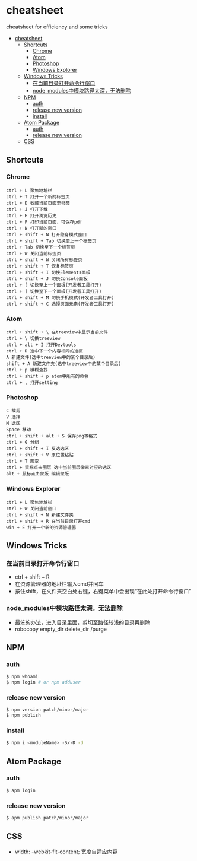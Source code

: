 # cheatsheet
cheatsheet for efficiency and some tricks

<!-- TOC depthFrom:1 depthTo:6 withLinks:1 updateOnSave:1 orderedList:0 -->

- [cheatsheet](#cheatsheet)
	- [Shortcuts](#shortcuts)
		- [Chrome](#chrome)
		- [Atom](#atom)
		- [Photoshop](#photoshop)
		- [Windows Explorer](#windows-explorer)
	- [Windows Tricks](#windows-tricks)
		- [在当前目录打开命令行窗口](#在当前目录打开命令行窗口)
		- [node_modules中模块路径太深，无法删除](#nodemodules中模块路径太深无法删除)
	- [NPM](#npm)
		- [auth](#auth)
		- [release new version](#release-new-version)
		- [install](#install)
	- [Atom Package](#atom-package)
		- [auth](#auth)
		- [release new version](#release-new-version)
	- [CSS](#css)

<!-- /TOC -->

## Shortcuts

### Chrome

```
ctrl + L 聚焦地址栏
ctrl + T 打开一个新的标签页
ctrl + D 收藏当前页面至书签
ctrl + J 打开下载
ctrl + H 打开浏览历史
ctrl + P 打印当前页面，可保存pdf
ctrl + N 打开新的窗口
ctrl + shift + N 打开隐身模式窗口
ctrl + shift + Tab 切换至上一个标签页
ctrl + Tab 切换至下一个标签页
ctrl + W 关闭当前标签页
ctrl + shift + W 关闭所有标签页
ctrl + shift + T 恢复标签页
ctrl + shift + I 切换Elements面板
ctrl + shift + J 切换Console面板
ctrl + [ 切换至上一个面板(开发者工具打开)
ctrl + ] 切换至下一个面板(开发者工具打开)
ctrl + shift + M 切换手机模式(开发者工具打开)
ctrl + shift + C 选择页面元素(开发者工具打开)
```

### Atom

```
ctrl + shift + \ 在treeview中显示当前文件
ctrl + \ 切换treeview
ctrl + alt + I 打开Devtools
ctrl + D 选中下一个内容相同的选区
A 新建文件(选中treeview中的某个目录后)
shift + A 新建文件夹(选中treeview中的某个目录后)
ctrl + p 模糊查找
ctrl + shift + p atom中所有的命令
ctrl + , 打开setting
```

### Photoshop

```
C 裁剪
V 选择
M 选区
Space 移动
ctrl + shift + alt + S 保存png等格式
ctrl + G 分组
ctrl + shift + I 反选选区
ctrl + shift + V 原位置粘贴
ctrl + T 形变
ctrl + 鼠标点击图层 选中当前图层像素对应的选区
alt + 鼠标点击蒙版 编辑蒙版
```

### Windows Explorer

```
ctrl + L 聚焦地址栏
ctrl + W 关闭当前窗口
ctrl + shift + N 新建文件夹
ctrl + shift + R 在当前目录打开cmd
win + E 打开一个新的资源管理器
```

## Windows Tricks

### 在当前目录打开命令行窗口

- ctrl + shift + R
- 在资源管理器的地址栏输入cmd并回车
- 按住shift，在文件夹空白处右键，右键菜单中会出现“在此处打开命令行窗口”

### node_modules中模块路径太深，无法删除

- 最笨的办法，进入目录里面，剪切至路径较浅的目录再删除
- robocopy empty_dir delete_dir /purge

## NPM

### auth

```bash
$ npm whoami
$ npm login # or npm adduser
```

### release new version

```bash
$ npm version patch/minor/major
$ npm publish
```

### install

```bash
$ npm i <moduleName> -S/-D -d
```

## Atom Package

### auth

```bash
$ apm login
```

### release new version

```bash
$ apm publish patch/minor/major
```

## CSS

- width: -webkit-fit-content; 宽度自适应内容
